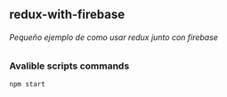 ## redux-with-firebase
###### Pequeño ejemplo de como usar redux junto con firebase

### Avalible scripts commands
```
npm start
```
